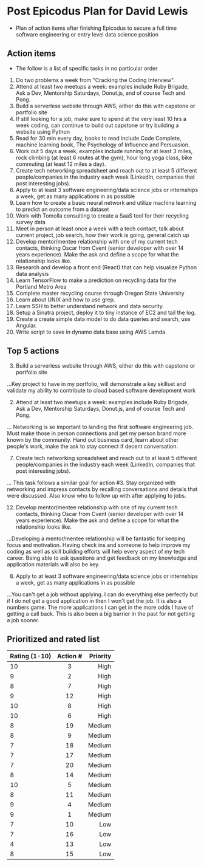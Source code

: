 # Post Epicodus Plan for David Lewis
* Plan of action items after finishing Epicodus to secure a full time software engineering or entry level data science position

## Action items
* The follow is a list of specific tasks in no particular order

1. Do two problems a week from "Cracking the Coding Interview".
2. Attend at least two meetups a week: examples include Ruby Brigade, Ask a Dev, Mentorship Saturdays, Donut.js, and of course Tech and Pong.
3. Build a serverless website through AWS, either do this with capstone or portfolio site
4. If still looking for a job, make sure to spend at the very least 10 hrs a week coding, can continue to build out capstone or try building a website using Python
5. Read for 30 min every day, books to read include Code Complete, machine learning book, The Psychology of Influence and Persuasion.
6.  Work out 5 days a week, examples include running for at least 3 miles, rock climbing (at least 6 routes at the gym), hour long yoga class, bike commuting (at least 12 miles a day).
7. Create tech networking spreadsheet and reach out to at least 5 different people/companies in the industry each week (LinkedIn, companies that post interesting jobs).
8. Apply to at least 3 software engineering/data science jobs or internships a week, get as many applications in as possible
9. Learn how to create a basic neural network and utilize machine learning to predict an outcome from a dataset
10. Work with Tomolla consulting to create a SaaS tool for their recycling survey data
11. Meet in person at least once a week with a tech contact, talk about current project, job search, how their work is going, general catch up
12. Develop mentor/mentee relationship with one of my current tech contacts, thinking Oscar from Cvent (senior developer with over 14 years experience). Make the ask and define a scope for what the relationship looks like.
13. Research and develop a front end (React) that can help visualize Python data analysis
14. Learn TensorFlow to make a prediction on recycling data for the Portland Metro Area
15. Complete master recycling course through Oregon State University
16. Learn about UNIX and how to use grep.
17. Learn SSH to better understand network and data security.
18. Setup a Sinatra project, deploy it to tiny instance of EC2 and tail the log.
19. Create a create simple data model to do data queries and search, use Angular.
20. Write script to save in dynamo data base using AWS Lamda.

## Top 5 actions
3. Build a serverless website through AWS, either do this with capstone or portfolio site

...Key project to have in my portfolio, will demonstrate a key skillset and validate my ability to contribute to cloud based software development work

2. Attend at least two meetups a week: examples include Ruby Brigade, Ask a Dev, Mentorship Saturdays, Donut.js, and of course Tech and Pong.

... Networking is so important to landing the first software engineering job. Must make those in person connections and get my person brand more known by the community. Hand out business card, learn about other people's work, make the ask to stay connect if decent conversation.

7. Create tech networking spreadsheet and reach out to at least 5 different people/companies in the industry each week (LinkedIn, companies that post interesting jobs).

... This task follows a similar goal for action #3. Stay organized with networking and impress contacts by recalling conversations and details that were discussed. Also know who to follow up with after applying to jobs.

12. Develop mentor/mentee relationship with one of my current tech contacts, thinking Oscar from Cvent (senior developer with over 14 years experience). Make the ask and define a scope for what the relationship looks like.

...Developing a mentor/mentee relationship will be fantastic for keeping focus and motivation. Having check ins and someone to help improve my coding as well as skill building efforts will help every aspect of my tech career. Being able to ask questions and get feedback on my knowledge and application materials will also be key.

8. Apply to at least 3 software engineering/data science jobs or internships a week, get as many applications in as possible

...You can't get a job without applying. I can do everything else perfectly but if I do not get a good application in then I won't get the job. It is also a numbers game. The more applications I can get in the more odds I have of getting a call back. This is also been a big barrier in the past for not getting a job sooner.


## Prioritized and rated list
| Rating (1-10) | Action #      | Priority|
| ------------- |:-------------:| -----:  |
| 10            | 3             | High    |
| 9             | 2             | High    |
| 8             | 7             | High    |
| 9             | 12            | High    |
| 10            | 8             | High    |
| 10            | 6             | High    |
| 8             | 19            | Medium  |
| 8             | 9             | Medium  |
| 7             | 18            | Medium  |
| 7             | 17            | Medium  |
| 7             | 20            | Medium  |
| 8             | 14            | Medium  |
| 10            | 5             | Medium  |
| 8             | 11            | Medium  |
| 9             | 4             | Medium  |
| 9             | 1             | Medium  |
| 7             | 10            | Low     |
| 7             | 16            | Low     |
| 4             | 13            | Low     |
| 8             | 15            | Low     |
